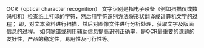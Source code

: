 OCR（optical character recognition）
文字识别是指电子设备（例如扫描仪或数码相机）检查纸上打印的字符，然后用字符识别方法将形状翻译成计算机文字的过程；
即，对文本资料进行扫描，然后对图像文件进行分析处理，获取文字及版面信息的过程。
如何除错或利用辅助信息提高识别正确率，是OCR最重要的课题的友好性，产品的稳定性，易用性及可行性等。
